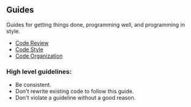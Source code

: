 Guides
---
Guides for getting things done, programming well, and programming in style.

* [Code Review](/code_review)
* [Code Style](/code_style)
* [Code Organization](/code_organization)

### High level guidelines:
* Be consistent.
* Don't rewrite existing code to follow this guide.
* Don't violate a guideline without a good reason.
